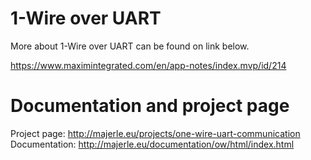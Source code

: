 # 1-Wire over UART

More about 1-Wire over UART can be found on link below.

https://www.maximintegrated.com/en/app-notes/index.mvp/id/214

# Documentation and project page

Project page:  http://majerle.eu/projects/one-wire-uart-communication
Documentation: http://majerle.eu/documentation/ow/html/index.html